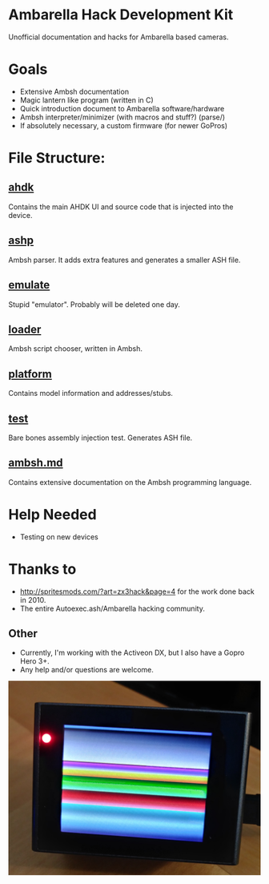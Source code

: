 # Ambarella Hack Development Kit
Unofficial documentation and hacks for Ambarella based cameras.  

# Goals
- Extensive Ambsh documentation
- Magic lantern like program (written in C)
- Quick introduction document to Ambarella software/hardware
- Ambsh interpreter/minimizer (with macros and stuff?) (parse/)
- If absolutely necessary, a custom firmware (for newer GoPros)

# File Structure:
## [ahdk](ahdk/)
Contains the main AHDK UI and source code that is injected into the  
device.
## [ashp](ashp/)
Ambsh parser. It adds extra features and generates a smaller ASH file.
## [emulate](emulate/)
Stupid "emulator". Probably will be deleted one day.
## [loader](loader/)
Ambsh script chooser, written in Ambsh.
## [platform](platform/)
Contains model information and addresses/stubs.
## [test](test/)
Bare bones assembly injection test. Generates ASH file.
## [ambsh.md](ambsh.md)
Contains extensive documentation on the Ambsh programming language.

# Help Needed
- Testing on new devices

# Thanks to
- http://spritesmods.com/?art=zx3hack&page=4 for the work done back in 2010.
- The entire Autoexec.ash/Ambarella hacking community.

## Other
- Currently, I'm working with the Activeon DX, but I also have a Gopro Hero 3+.  
- Any help and/or questions are welcome.

![Screen hacks](screen.jpg)
